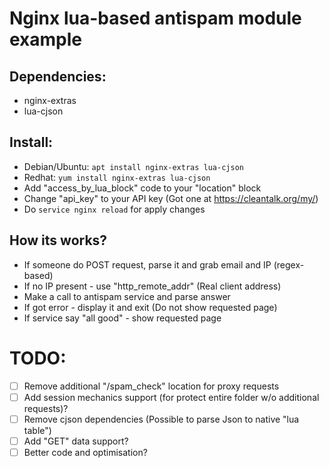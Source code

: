 # Nginx lua-based antispam module example

## Dependencies:
* nginx-extras
* lua-cjson

## Install:
* Debian/Ubuntu:
`apt install nginx-extras lua-cjson`
* Redhat:
`yum install nginx-extras lua-cjson`
* Add "access_by_lua_block" code to your "location" block
* Change "api_key" to your API key (Got one at https://cleantalk.org/my/)
* Do `service nginx reload` for apply changes

## How its works?
* If someone do POST request, parse it and grab email and IP (regex-based)
* If no IP present - use "http_remote_addr" (Real client address)
* Make a call to antispam service and parse answer
* If got error - display it and exit (Do not show requested page)
* If service say "all good" - show requested page

# TODO:
- [ ] Remove additional "/spam_check" location for proxy requests
- [ ] Add session mechanics support (for protect entire folder w/o additional requests)?
- [ ] Remove cjson dependencies (Possible to parse Json to native "lua table")
- [ ] Add "GET" data support?
- [ ] Better code and optimisation?
